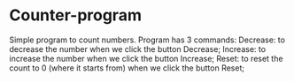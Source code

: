 # Counter-program
Simple program to count numbers.
Program has 3 commands:
Decrease: to decrease the number when we click the button Decrease;
Increase: to increase the number when we click the button Increase;
Reset: to reset the count to 0 (where it starts from) when we click the button Reset;
